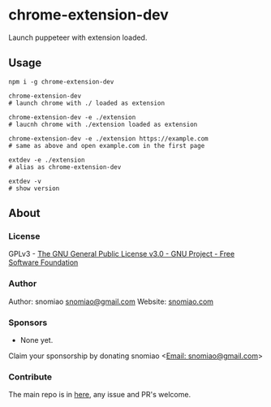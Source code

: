 # chrome-extension-dev

Launch puppeteer with extension loaded.

## Usage

```shell
npm i -g chrome-extension-dev

chrome-extension-dev
# launch chrome with ./ loaded as extension

chrome-extension-dev -e ./extension
# laucnh chrome with ./extension loaded as extension

chrome-extension-dev -e ./extension https://example.com
# same as above and open example.com in the first page

extdev -e ./extension
# alias as chrome-extension-dev

extdev -v
# show version

```

## About

### License

GPLv3 - [The GNU General Public License v3.0 - GNU Project - Free Software Foundation](https://www.gnu.org/licenses/gpl-3.0.en.html)

### Author

Author: snomiao <snomiao@gmail.com>
Website: [snomiao.com](https://snomiao.com)

### Sponsors

- None yet.

Claim your sponsorship by donating snomiao <[Email: snomiao@gmail.com](mailto:snomiao@gmail.com)>

### Contribute

The main repo is in [here](https://github.com/snomiao/js#readme), any issue and PR's welcome.
